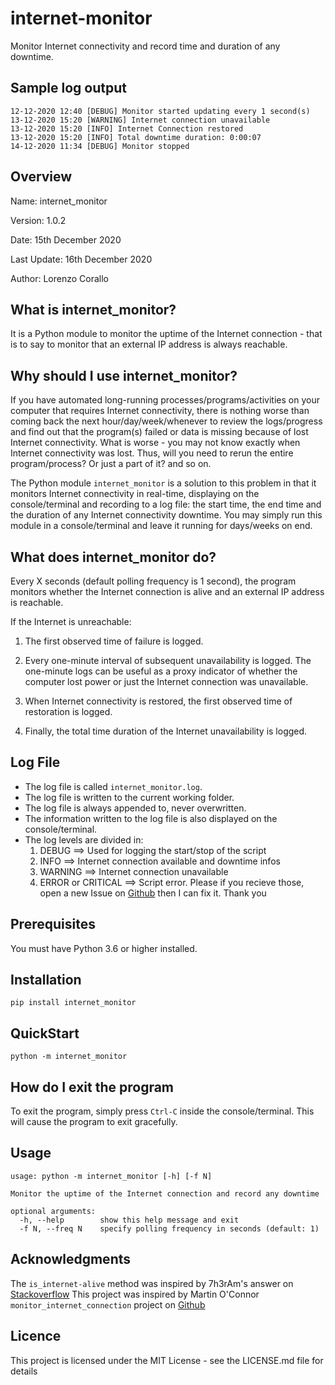 # internet-monitor

Monitor Internet connectivity and record time and duration of any downtime.

## Sample log output

```
12-12-2020 12:40 [DEBUG] Monitor started updating every 1 second(s)
13-12-2020 15:20 [WARNING] Internet connection unavailable
13-12-2020 15:20 [INFO] Internet Connection restored
13-12-2020 15:20 [INFO] Total downtime duration: 0:00:07
14-12-2020 11:34 [DEBUG] Monitor stopped
```

## Overview

Name: internet_monitor

Version: 1.0.2

Date: 15th December 2020

Last Update: 16th December 2020

Author: Lorenzo Corallo

## What is internet_monitor?

It is a Python module to monitor the uptime of the Internet connection - that is to say to monitor that an external IP address is always reachable.

## Why should I use internet_monitor?

If you have automated long-running processes/programs/activities on your computer that requires Internet connectivity, there is nothing worse than coming back the next hour/day/week/whenever to review the logs/progress and find out that the program(s) failed or data is missing because of lost Internet connectivity. What is worse - you may not know exactly when Internet connectivity was lost. Thus, will you need to rerun the entire program/process? Or just a part of it? and so on.

The Python module `internet_monitor` is a solution to this problem in that it monitors Internet connectivity in real-time, displaying on the console/terminal and recording to a log file: the start time, the end time and the duration of any Internet connectivity downtime. You may simply run this module in a console/terminal and leave it running for days/weeks on end.

## What does internet_monitor do?

Every X seconds (default polling frequency is 1 second), the program monitors whether the Internet connection is alive and an external IP address is reachable.

If the Internet is unreachable:

1. The first observed time of failure is logged.

2. Every one-minute interval of subsequent unavailability is logged. The one-minute logs can be useful as a proxy indicator of whether the computer lost power or just the Internet connection was unavailable.

3. When Internet connectivity is restored, the first observed time of restoration is logged.

4. Finally, the total time duration of the Internet unavailability is logged.

## Log File

- The log file is called `internet_monitor.log`.
- The log file is written to the current working folder.
- The log file is always appended to, never overwritten.
- The information written to the log file is also displayed on the console/terminal.
- The log levels are divided in:
  1. DEBUG ==> Used for logging the start/stop of the script
  2. INFO ==> Internet connection available and downtime infos
  3. WARNING ==> Internet connection unavailable
  4. ERROR or CRITICAL ==> Script error. Please if you recieve those, open a new Issue on [Github](https://github.com/lorenzocorallo/internet-monitor) then I can fix it. Thank you

## Prerequisites

You must have Python 3.6 or higher installed.

## Installation

```console
pip install internet_monitor
```

## QuickStart

```console
python -m internet_monitor
```

## How do I exit the program

To exit the program, simply press `Ctrl-C` inside the console/terminal. This will cause the program to exit gracefully.

## Usage

```console
usage: python -m internet_monitor [-h] [-f N]

Monitor the uptime of the Internet connection and record any downtime

optional arguments:
  -h, --help        show this help message and exit
  -f N, --freq N    specify polling frequency in seconds (default: 1)

```

## Acknowledgments

The `is_internet-alive` method was inspired by 7h3rAm's answer on [Stackoverflow](https://stackoverflow.com/questions/3764291/checking-network-connection)
This project was inspired by Martin O'Connor `monitor_internet_connection` project on [Github]("https://github.com/mfoc/monitor-internet-connection")

## Licence

This project is licensed under the MIT License - see the LICENSE.md file for details
